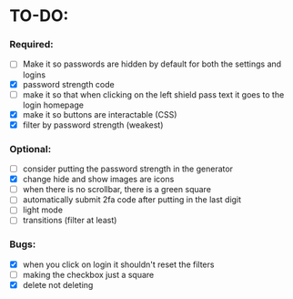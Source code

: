 # TO-DO:

### Required:

- [ ] Make it so passwords are hidden by default for both the settings and logins
- [X] password strength code
- [ ] make it so that when clicking on the left shield pass text it goes to the login homepage
- [X] make it so buttons are interactable (CSS)
- [X] filter by password strength (weakest)

### Optional:

- [ ] consider putting the password strength in the generator
- [X] change hide and show images are icons
- [ ] when there is no scrollbar, there is a green square
- [ ] automatically submit 2fa code after putting in the last digit
- [ ] light mode
- [ ] transitions (filter at least)

### Bugs:

- [X] when you click on login it shouldn't reset the filters
- [ ] making the checkbox just a square
- [X] delete not deleting
